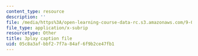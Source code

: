 ```yaml
---
content_type: resource
description: ''
file: /media/https%3A/open-learning-course-data-rc.s3.amazonaws.com/9-00sc-introduction-to-psychology-fall-2011/05c8a3afbbf27f7a84af6f9b2ce47fb1_kD3CswjYb2E.srt
file_type: application/x-subrip
resourcetype: Other
title: 3play caption file
uid: 05c8a3af-bbf2-7f7a-84af-6f9b2ce47fb1
---
```

